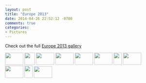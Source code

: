 ```yaml
---
layout: post
title: "Europe 2013"
date: 2014-04-26 22:52:12 -0700
comments: true
categories: 
- Pictures
---
```

Check out the full [Europe 2013 gallery](http://go.gtww.net/1mOZOky)

<div class="galleria">
<a href="http://img.gtww.net/2013/06_Europe/aab7/europe-1_b94232c.jpg"><img data-title="" data-description="" src="http://img.gtww.net/2013/06_Europe/aab7/Thumbs/europe-1_17b9.jpg" height="40" width="60"/></a>
<a href="http://img.gtww.net/2013/06_Europe/aab7/europe-2_0304787.jpg"><img data-title="" data-description="" src="http://img.gtww.net/2013/06_Europe/aab7/Thumbs/europe-2_b396.jpg" height="40" width="34"/></a>
<a href="http://img.gtww.net/2013/06_Europe/aab7/europe-3_3db290a.jpg"><img data-title="" data-description="" src="http://img.gtww.net/2013/06_Europe/aab7/Thumbs/europe-3_ecc4.jpg" height="40" width="60"/></a>
<a href="http://img.gtww.net/2013/06_Europe/aab7/europe-4_0e8fd9a.jpg"><img data-title="" data-description="" src="http://img.gtww.net/2013/06_Europe/aab7/Thumbs/europe-4_c666.jpg" height="40" width="60"/></a>
<a href="http://img.gtww.net/2013/06_Europe/aab7/europe-5_962e67f.jpg"><img data-title="" data-description="" src="http://img.gtww.net/2013/06_Europe/aab7/Thumbs/europe-5_946e.jpg" height="40" width="60"/></a>
<a href="http://img.gtww.net/2013/06_Europe/aab7/europe-6_88a588b.jpg"><img data-title="" data-description="" src="http://img.gtww.net/2013/06_Europe/aab7/Thumbs/europe-6_e128.jpg" height="40" width="60"/></a>
<a href="http://img.gtww.net/2013/06_Europe/aab7/europe-11_be849db.jpg"><img data-title="" data-description="" src="http://img.gtww.net/2013/06_Europe/aab7/Thumbs/europe-11_ec13.jpg" height="40" width="27"/></a>
<a href="http://img.gtww.net/2013/06_Europe/aab7/europe-15_a59df88.jpg"><img data-title="" data-description="" src="http://img.gtww.net/2013/06_Europe/aab7/Thumbs/europe-15_aa4e.jpg" height="40" width="60"/></a>
<a href="http://img.gtww.net/2013/06_Europe/aab7/europe-17_d6d30da.jpg"><img data-title="" data-description="" src="http://img.gtww.net/2013/06_Europe/aab7/Thumbs/europe-17_24a5.jpg" height="40" width="60"/></a>
<a href="http://img.gtww.net/2013/06_Europe/aab7/europe-22_ef2872e.jpg"><img data-title="" data-description="" src="http://img.gtww.net/2013/06_Europe/aab7/Thumbs/europe-22_e180.jpg" height="40" width="27"/></a>
<a href="http://img.gtww.net/2013/06_Europe/aab7/europe-27_fc2c80a.jpg"><img data-title="" data-description="" src="http://img.gtww.net/2013/06_Europe/aab7/Thumbs/europe-27_edbd.jpg" height="38" width="60"/></a>
</div>
